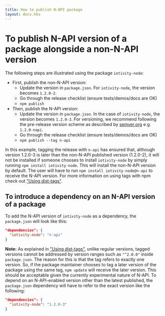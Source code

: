 ```yaml
---
title: How to publish N-API package
layout: docs.hbs
---
```


# To publish N-API version of a package alongside a non-N-API version

The following steps are illustrated using the package `iotivity-node`:

* First, publish the non-N-API version:
  * Update the version in `package.json`. For `iotivity-node`, the version
  becomes `1.2.0-2`.
  * Go through the release checklist (ensure tests/demos/docs are OK)
  * `npm publish`
* Then, publish the N-API version:
  * Update the version in `package.json`. In the case of `iotivity-node`,
  the version becomes `1.2.0-3`. For versioning, we recommend following
  the pre-release version scheme as described by
  [semver.org](https://semver.org/#spec-item-9) e.g. `1.2.0-napi`.
  * Go through the release checklist (ensure tests/demos/docs are OK)
  * `npm publish --tag n-api`

In this example, tagging the release with `n-api` has ensured that, although
version 1.2.0-3 is later than the non-N-API published version (1.2.0-2), it
will not be installed if someone chooses to install `iotivity-node` by simply
running `npm install iotivity-node`. This will install the non-N-API version
by default. The user will have to run `npm install iotivity-node@n-api` to
receive the N-API version. For more information on using tags with npm check
out ["Using dist-tags"][].

## To introduce a dependency on an N-API version of a package

To add the N-API version of `iotivity-node` as a dependency, the `package.json`
will look like this:

```json
"dependencies": {
  "iotivity-node": "n-api"
}
```

**Note:** As explained in
["Using dist-tags"][], unlike regular versions, tagged versions cannot be
addressed by version ranges such as `"^2.0.0"` inside `package.json`. The
reason for this is that the tag refers to exactly one version. So, if the
package maintainer chooses to tag a later version of the package using the
same tag, `npm update` will receive the later version. This should be acceptable
given the currently experimental nature of N-API. To depend on an N-API-enabled
version other than the latest published, the `package.json` dependency will
have to refer to the exact version like the following:

```json
"dependencies": {
  "iotivity-node": "1.2.0-3"
}
```

["Using dist-tags"]: https://docs.npmjs.com/getting-started/using-tags
